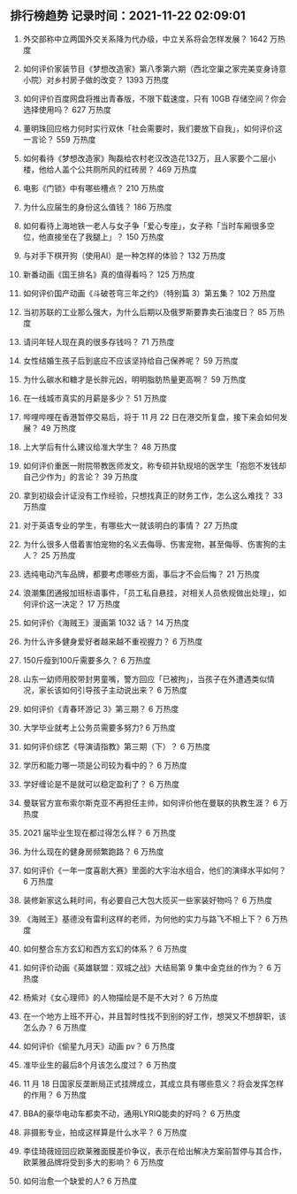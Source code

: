 
## 排行榜趋势 记录时间：2021-11-22 02:09:01
  
  1. 外交部称中立两国外交关系降为代办级，中立关系将会怎样发展？ 1642 万热度
    
  2. 如何评价家装节目《梦想改造家》第八季第六期（西北空巢之家完美变身诗意小院）对乡村房子做的改变？ 1393 万热度
    
  3. 如何评价百度网盘将推出青春版，不限下载速度，只有 10GB 存储空间？你会选择使用吗？ 627 万热度
    
  4. 董明珠回应格力何时实行双休「社会需要时，我们要放下自我」，如何评价这一言论？ 559 万热度
    
  5. 如何看待《梦想改造家》陶磊给农村老汉改造花132万，且人家要个二层小楼，他给人盖个公共厕所风的红砖房？ 469 万热度
    
  6. 电影《门锁》中有哪些槽点？ 210 万热度
    
  7. 为什么应届生的身份这么值钱？ 186 万热度
    
  8. 如何看待上海地铁一老人与女子争「爱心专座」，女子称「当时车厢很多空位，他直接坐在了我腿上」？ 150 万热度
    
  9. 与对手下棋开狗（使用AI）是一种怎样的体验？ 132 万热度
    
  10. 新番动画《国王排名》真的值得看吗？ 125 万热度
    
  11. 如何评价国产动画《斗破苍穹三年之约》（特别篇 3）第五集？ 102 万热度
    
  12. 当初苏联的工业那么强大，为什么后期以及俄罗斯要靠卖石油度日？ 85 万热度
    
  13. 请问年轻人现在真的很多存钱吗？ 71 万热度
    
  14. 女性结婚生孩子后到底应不应该坚持给自己保养呢？ 59 万热度
    
  15. 为什么碳水和糖才是长胖元凶，明明脂肪热量更高啊？ 59 万热度
    
  16. 在一线城市真实的月薪是多少？ 51 万热度
    
  17. 哔哩哔哩在香港暂停交易后，将于 11 月 22 日在港交所复盘，接下来会如何发展？ 49 万热度
    
  18. 上大学后有什么建议给准大学生？ 48 万热度
    
  19. 如何评价重医一附院带教医师发文，称专硕并轨规培的医学生「抱怨不发钱却自己少作为」的言论？ 39 万热度
    
  20. 拿到初级会计证没有工作经验，只想找真正的财务工作，怎么这么难找？ 33 万热度
    
  21. 对于英语专业的学生，有哪些大一就该明白的事情？ 27 万热度
    
  22. 为什么很多人借着害怕宠物的名义去侮辱、伤害宠物，甚至侮辱、伤害狗的主人？ 25 万热度
    
  23. 选纯电动汽车品牌，都要考虑哪些方面，事后才不会后悔？ 21 万热度
    
  24. 浪潮集团通报加班标语事件，「员工私自悬挂，对相关人员依规做出处理」，如何评价这一决定？ 17 万热度
    
  25. 如何评价《海贼王》漫画第 1032 话？ 14 万热度
    
  26. 为什么许多健身爱好者越来越不重视握力？ 6 万热度
    
  27. 150斤瘦到100斤需要多久？ 6 万热度
    
  28. 山东一幼师用胶带封男童嘴，警方回应「已被拘」，当孩子在外遭遇类似情况，家长该如何引导孩子主动说出来？ 6 万热度
    
  29. 如何评价《青春环游记 3》第三期？ 6 万热度
    
  30. 大学毕业就考上公务员需要多努力? 6 万热度
    
  31. 如何评价综艺《导演请指教》第三期（下）？ 6 万热度
    
  32. 学历和能力哪一项是公司较为看中的？ 6 万热度
    
  33. 学好缠论是不是就可以稳定盈利了？ 6 万热度
    
  34. 曼联官方宣布索尔斯克亚不再担任主帅，如何评价他在曼联的执教生涯？ 6 万热度
    
  35. 2021 届毕业生现在都过得怎么样？ 6 万热度
    
  36. 为什么现在的健身房频繁跑路？ 6 万热度
    
  37. 如何评价《一年一度喜剧大赛》里面的大宇治水组合，他们的演绎水平如何？ 6 万热度
    
  38. 装修新家这么耗时间，有必要自己大包大揽买一些家装好物吗？ 6 万热度
    
  39. 《海贼王》基德没有雷利这样的老师，为何他的实力与路飞不相上下？ 6 万热度
    
  40. 如何整合东方玄幻和西方玄幻的体系？ 6 万热度
    
  41. 如何评价动画《英雄联盟：双城之战》大结局第 9 集中金克丝的作为？ 6 万热度
    
  42. 杨紫对《女心理师》的人物描绘是不是不大对？ 6 万热度
    
  43. 在一个地方上班不开心，并且暂时性找不到别的好工作，想哭又不想辞职，该怎么办？ 6 万热度
    
  44. 如何评价《偷星九月天》动画 pv？ 6 万热度
    
  45. 准毕业生的最后8个月该怎么度过？ 6 万热度
    
  46. 11 月 18 日国家反垄断局正式挂牌成立，其成立具有哪些意义？将会发挥怎样的作用？ 6 万热度
    
  47. BBA的豪华电动车都卖不动，通用LYRIQ能卖的好吗？ 6 万热度
    
  48. 非摄影专业，拍成这样算是什么水平？ 6 万热度
    
  49. 李佳琦薇娅回应欧莱雅面膜差价争议，表示在给出解决方案前暂停与其合作，欧莱雅品牌将受到多大的影响？ 6 万热度
    
  50. 如何治愈一个缺爱的人? 6 万热度
    